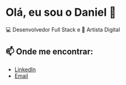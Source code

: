 # Olá, eu sou o Daniel 👋

💻 Desenvolvedor Full Stack e 🎨 Artista Digital

## 📫 Onde me encontrar:
- [LinkedIn](https://www.linkedin.com/in/danielslza)
- [Email](dr.daniel.s.souza@gmail.com)
